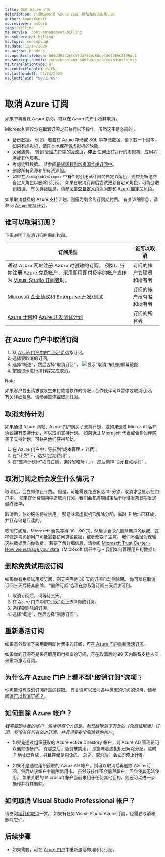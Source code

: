 ```yaml
---
title: 取消 Azure 订阅
description: 介绍如何取消 Azure 订阅，例如免费试用版订阅
author: bandersmsft
ms.reviewer: amberb
tags: billing
ms.service: cost-management-billing
ms.subservice: billing
ms.topic: conceptual
ms.date: 12/14/2020
ms.author: banders
ms.openlocfilehash: 0d0dd5342cfc57da776e38ddef3df3b9c2199ac2
ms.sourcegitcommit: 78ecfbc831405e8d0f932c9aafcdf59589f81978
ms.translationtype: HT
ms.contentlocale: zh-CN
ms.lasthandoff: 01/23/2021
ms.locfileid: "98735769"
---
```

# <a name="cancel-your-azure-subscription"></a>取消 Azure 订阅

如果不再需要 Azure 订阅，可以在 Azure 门户中将其取消。

Microsoft 建议你在取消订阅之前执行以下操作，虽然这不是必需的：

* 备份数据。 例如，若要在 Azure 存储或 SQL 中存储数据，请下载一个副本。 如果有虚拟机，请在本地保存该虚拟机的映像。
* 关闭服务。 转到 [管理门户中的资源页](https://ms.portal.azure.com/?flight=1#blade/HubsExtension/Resources/resourceType/Microsoft.Resources%2Fresources)，**停止** 任何正在运行的虚拟机、应用程序或其他服务。
* 考虑迁移数据。 请参阅[将资源移到新资源组或订阅中](../../azure-resource-manager/management/move-resource-group-and-subscription.md)。
* 删除所有资源和所有资源组。
* 如果在 `AssignableScopes` 中有任何引用此订阅的自定义角色，则应更新这些自定义角色以删除此订阅。 如果在取消订阅后尝试更新自定义角色，可能会收到错误。 有关详细信息，请参阅[排查自定义角色问题](../../role-based-access-control/troubleshooting.md#problems-with-custom-roles)和 [Azure 自定义角色](../../role-based-access-control/custom-roles.md)。

如果取消付费的 Azure 支持计划，则需为剩余的订阅期付费。 有关详细信息，请参阅 [Azure 支持计划](https://azure.microsoft.com/support/plans/)。

## <a name="who-can-cancel-a-subscription"></a>谁可以取消订阅？

下表说明了取消订阅所需的权限。

|订阅类型     |谁可以取消  |
|---------|---------|
|通过 Azure 网站注册 Azure 时创建的订阅。 例如，当你注册 [Azure 免费帐户](https://azure.microsoft.com/offers/ms-azr-0044p/)、[采用即用即付费率的帐户](https://azure.microsoft.com/offers/ms-azr-0003p/)或作为 [Visual Studio 订阅者](https://azure.microsoft.com/pricing/member-offers/credit-for-visual-studio-subscribers/)时。 |  订阅的帐户管理员和所有者  |
|[Microsoft 企业协议](https://azure.microsoft.com/pricing/enterprise-agreement/)和 [Enterprise 开发/测试](https://azure.microsoft.com/offers/ms-azr-0148p/)     |  订阅的帐户所有者和所有者       |
|[Azure 计划](https://azure.microsoft.com/offers/ms-azr-0017g/)和 [Azure 开发测试计划](https://azure.microsoft.com/offers/ms-azr-0148g/)     |  订阅的所有者      |


## <a name="cancel-subscription-in-the-azure-portal"></a>在 Azure 门户中取消订阅

1. 从 [Azure 门户中的“订阅”页](https://portal.azure.com/#blade/Microsoft_Azure_Billing/SubscriptionsBlade)选择订阅。
1. 选择要取消的订阅。
1. 选择“概述”，然后选择“取消订阅” 。
    ![显示“取消”按钮的屏幕截图](./media/cancel-azure-subscription/cancel_ibiza.png)
1. 按照提示进行操作并完成取消。

> [!NOTE]
> 如果客户提出请求或发生未付款或欺诈的情况，合作伙伴可以暂停或取消订阅。 有关详细信息，请参阅[暂停或取消订阅](/partner-center/create-a-new-subscription#suspend-or-cancel-a-subscription)。

## <a name="cancel-a-support-plan"></a>取消支持计划

如果通过 Azure 网站、Azure 门户购买了支持计划，或如果通过 Microsoft 客户协议拥有支持计划，可以取消支持计划。 如果通过 Microsoft 代表或合作伙伴购买了支持计划，可联系他们获得帮助。 

1. 在 Azure 门户中，导航到“成本管理 + 计费”。
1. 在“计费”下，选择“定期费用” 。
1. 在“支持计划行”项的右侧，选择省略号 (...)，然后选择“关闭自动续订” 。

## <a name="what-happens-after-subscription-cancellation"></a>取消订阅之后会发生什么情况？

取消后，会立即停止计费。 但是，可能需要花费多达 10 分钟，取消才会显示在门户中。 如果在计费周期中途取消订阅，我们会在周期结束后于标准发票日期发送最终账单。

取消后，你的服务将被禁用。 那意味着虚拟机已解除分配，临时 IP 地址已释放，并且存储是只读的。

取消订阅后，Microsoft 会先等待 30 - 90 天，然后才会永久删除用户的数据，这样做是考虑到用户可能需要访问这些数据，或者改变了主意。 我们不会因为保留这些数据而向你收费。 若要了解详细信息，请参阅 [Microsoft Trust Center - How we manage your data](https://go.microsoft.com/fwLink/p/?LinkID=822930&clcid=0x409)（Microsoft 信任中心 - 我们如何管理用户的数据）。

## <a name="delete-free-trial-subscription"></a>删除免费试用版订阅

如果你有免费试用版订阅，则无需等待 30 天的订阅自动删除期。 你可以在取消订阅三天后将其删除。 “删除订阅”选项在你取消订阅三天后才可用。

1. 取消订阅后，请等待三天。
1. 在 Azure 门户中的[“订阅”页](https://portal.azure.com/#blade/Microsoft_Azure_Billing/SubscriptionsBlade)上选择你的订阅。
1. 选择要删除的订阅。
1. 选择“概述”，然后选择“删除订阅” 。

## <a name="reactivate-a-subscription"></a>重新激活订阅

如果意外取消了采用即用即付费率的订阅，可[在 Azure 门户重新激活订阅](subscription-disabled.md)。

如果你的订阅不是采用即用即付费率的订阅，可在取消后的 90 天内联系支持人员来重新激活订阅。

## <a name="why-dont-i-see-the-cancel-subscription-option-on-the-azure-portal"></a>为什么在 Azure 门户上看不到“取消订阅”选项？ 

你可能没有取消订阅所需的权限。 有关谁可以取消各种类型的订阅的说明，请参阅[谁可以取消订阅？](#who-can-cancel-a-subscription)。

## <a name="how-do-i-delete-my-azure-account"></a>如何删除 Azure 帐户？

*我需要删除我的帐户，包括所有个人信息。我已经取消了有效的（免费试用版）订阅。我没有任何有效的订阅，并且想要完全删除我的帐户*。

* 如果是通过组织获取的 Azure Active Directory 帐户，则 Azure AD 管理员可以删除该帐户。 在那之后，服务被禁用。 那意味着虚拟机已解除分配，临时 IP 地址已释放，并且存储是只读的。 总之，取消后，会立即停止计费。

* 如果不是通过组织获取的 Azure AD 帐户，则可以取消后再删除 Azure 订阅，然后从该帐户中删除信用卡。 虽然该操作不会删除帐户，但会使其无法使用。 如果关联的 Microsoft 帐户当前未用于任何其他目的，则还可以进一步操作并将其删除。

## <a name="how-do-i-cancel-a-visual-studio-professional-account"></a>如何取消 Visual Studio Professional 帐户？

请参阅[续订和取消](/visualstudio/subscriptions/faq/admin/renewal-cancellation)一文。 如果有任何 Visual Studio Azure 订阅，也需要取消和删除它们。

## <a name="next-steps"></a>后续步骤

- 如果需要，可在 [Azure 门户](subscription-disabled.md)中重新激活即用即付订阅。